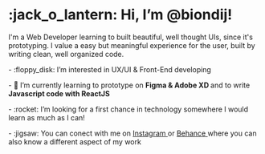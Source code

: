  <h1> :jack_o_lantern: Hi, I’m @biondij! </h1>
<p> I'm a Web Developer learning to built beautiful, well thought UIs, since it's prototyping. I value a easy but meaningful experience for the user, built by writing clean, well organized code. </p>
<p> - :floppy_disk: I’m interested in UX/UI & Front-End developing </p>
<p> - 🌱 I’m currently learning to prototype on <strong> Figma & Adobe XD </strong> and to write <strong> Javascript code with ReactJS </strong> </p>
<p> - :rocket: I’m looking for a first chance in technology somewhere I would learn as much as I can! </p>
<p> - :jigsaw: You can conect with me on <a href="https://www.instagram.com/biondipics/"> Instagram </a> or <a href="https://www.behance.net/biondijota"> Behance </a> where you can also know a different aspect of my work </p>
 
<!---
biondij/biondij is a ✨ special ✨ repository because its `README.md` (this file) appears on your GitHub profile.
You can click the Preview link to take a look at your changes.
--->
